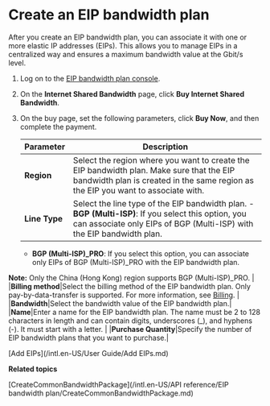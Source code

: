# Create an EIP bandwidth plan

After you create an EIP bandwidth plan, you can associate it with one or more elastic IP addresses \(EIPs\). This allows you to manage EIPs in a centralized way and ensures a maximum bandwidth value at the Gbit/s level.

1.  Log on to the [EIP bandwidth plan console](https://vpc.console.aliyun.com/cbwp/cn-hangzhou/cbwps).

2.  On the **Internet Shared Bandwidth** page, click **Buy Internet Shared Bandwidth**.

3.  On the buy page, set the following parameters, click **Buy Now**, and then complete the payment.

    |Parameter|Description|
    |---------|-----------|
    |**Region**|Select the region where you want to create the EIP bandwidth plan. Make sure that the EIP bandwidth plan is created in the same region as the EIP you want to associate with. |
    |**Line Type**|Select the line type of the EIP bandwidth plan.     -   **BGP \(Multi-ISP\)**: If you select this option, you can associate only EIPs of BGP \(Multi-ISP\) with the EIP bandwidth plan.
    -   **BGP \(Multi-ISP\)\_PRO**: If you select this option, you can associate only EIPs of BGP \(Multi-ISP\)\_PRO with the EIP bandwidth plan.

**Note:** Only the China \(Hong Kong\) region supports BGP \(Multi-ISP\)\_PRO. |
    |**Billing method**|Select the billing method of the EIP bandwidth plan. Only pay-by-data-transfer is supported. For more information, see [Billing](/intl.en-US/Pricing/Billing.md). |
    |**Bandwidth**|Select the bandwidth value of the EIP bandwidth plan.|
    |**Name**|Enter a name for the EIP bandwidth plan. The name must be 2 to 128 characters in length and can contain digits, underscores \(\_\), and hyphens \(-\). It must start with a letter. |
    |**Purchase Quantity**|Specify the number of EIP bandwidth plans that you want to purchase.|


[Add EIPs](/intl.en-US/User Guide/Add EIPs.md)

**Related topics**  


[CreateCommonBandwidthPackage](/intl.en-US/API reference/EIP bandwidth plan/CreateCommonBandwidthPackage.md)

